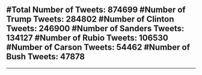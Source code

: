 #Total Number of Tweets: 874699 
#Number of Trump Tweets: 284802
#Number of Clinton Tweets: 246900
#Number of Sanders Tweets: 134127
#Number of Rubio Tweets: 106530
#Number of Carson Tweets: 54462
#Number of Bush Tweets: 47878
---
---

